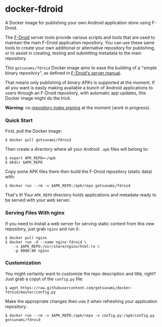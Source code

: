 docker-fdroid
=============

A Docker image for publishing your own Android application store using F-Droid.

The [F-Droid](https://f-droid.org/) server tools provide various scripts and tools 
that are used to maintain the main F-Droid application repository. You can use these 
same tools to create your own additional or alternative repository for publishing, 
or to assist in creating, testing and submitting metadata to the main repository.

This `gotsunami/fdroid` Docker image aims to ease the building of a "simple binary repository",
 as defined in [F-Droid's server manual](https://f-droid.org/manual/fdroid.html#Simple-Binary-Repository).

That means only publishing of *binary APKs* is supported at the moment. If all you want is 
easily making available a bunch of Android applications to users through an F-Droid repository, with
automatic app updates, this Docker image might do the trick.

**Warning**: no [repository index signing](https://f-droid.org/manual/fdroid.html#Signing) at 
the moment (*work in progress*).

### Quick Start

First, pull the Docker image:

    $ docker pull gotsunami/fdroid

Then create a directory where all your Android `.apk` files will belong to:

    $ export APK_REPO=~/apk
    $ mkdir $APK_REPO

Copy some APK files there then build the F-Droid repository (static data) with:

    $ docker run --rm -v $APK_REPO:/apk/repo gotsunami/fdroid

That's it! Your `APK_REPO` directory holds applications and metadata ready to be
served with your web server.

### Serving Files With nginx

If you need to install a web server for serving static content from this new repository,
just grab `nginx` and run it:

    $ docker pull nginx
    $ docker run -d --name nginx-fdroid \
        -v $APK_REPO:/usr/share/nginx/html:ro \
        -p 8080:80 nginx

### Customization

You might certainly want to customize the repo description and title, right? Just grab a
copyt of the `config.py` file:

    $ wget https://raw.githubusercontent.com/gotsunami/docker-fdroid/master/config.py

Make the appropriate changes then use it when refreshing your application repository:

    $ docker run --rm -v $APK_REPO:/apk/repo -v config.py:/apk/config.py gotsunami/fdroid
